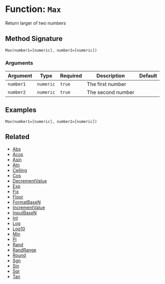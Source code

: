 [comment]: # (Note: This documentation is generated dynamically in the build process.  To modify the contents, change the javadoc on the _invoke method of the BIF class)

# Function: `Max`

Return larger of two numbers

## Method Signature
```
Max(number1=[numeric], number2=[numeric])
```
### Arguments

| Argument | Type | Required | Description | Default |
|----------|------|----------|-------------|---------|
| `number1` | `numeric` | `true` | The first number |  |
| `number2` | `numeric` | `true` | The second number |  |

## Examples

```
Max(number1=[numeric], number2=[numeric])
```

## Related
  * [Abs](./Abs.md)
  * [Acos](./Acos.md)
  * [Asin](./Asin.md)
  * [Atn](./Atn.md)
  * [Ceiling](./Ceiling.md)
  * [Cos](./Cos.md)
  * [DecrementValue](./DecrementValue.md)
  * [Exp](./Exp.md)
  * [Fix](./Fix.md)
  * [Floor](./Floor.md)
  * [FormatBaseN](./FormatBaseN.md)
  * [IncrementValue](./IncrementValue.md)
  * [InputBaseN](./InputBaseN.md)
  * [Int](./Int.md)
  * [Log](./Log.md)
  * [Log10](./Log10.md)
  * [Min](./Min.md)
  * [Pi](./Pi.md)
  * [Rand](./Rand.md)
  * [RandRange](./RandRange.md)
  * [Round](./Round.md)
  * [Sgn](./Sgn.md)
  * [Sin](./Sin.md)
  * [Sqr](./Sqr.md)
  * [Tan](./Tan.md)
